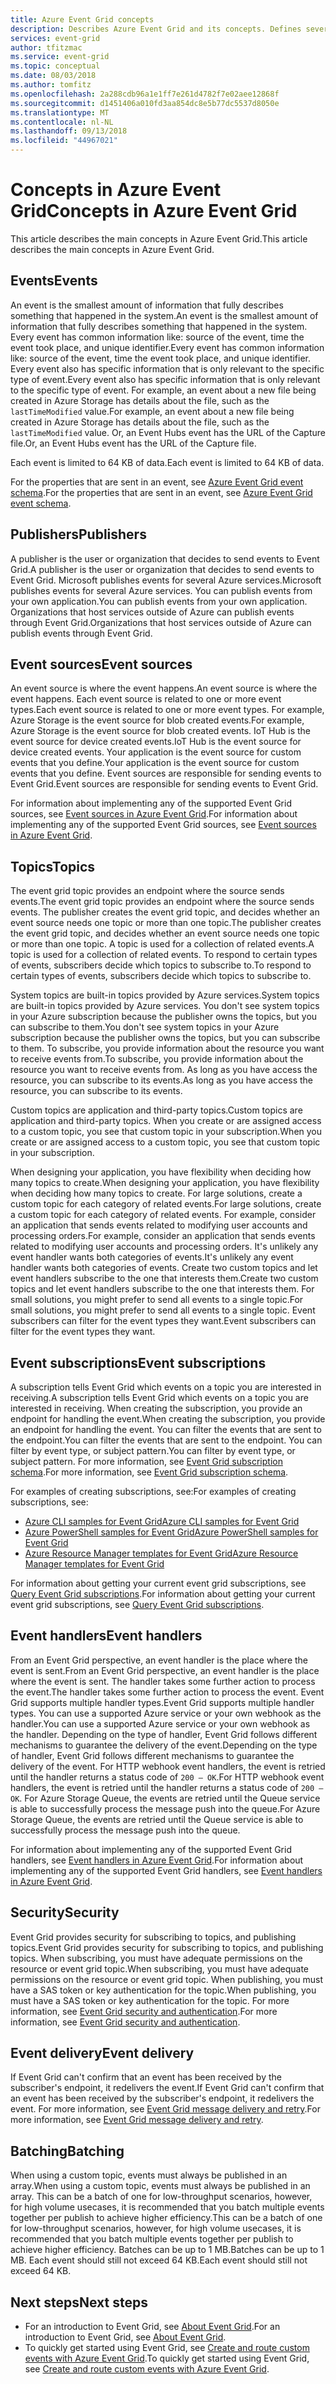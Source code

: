 ```yaml
---
title: Azure Event Grid concepts
description: Describes Azure Event Grid and its concepts. Defines several key components of Event Grid.
services: event-grid
author: tfitzmac
ms.service: event-grid
ms.topic: conceptual
ms.date: 08/03/2018
ms.author: tomfitz
ms.openlocfilehash: 2a288cdb96a1e1ff7e261d4782f7e02aee12868f
ms.sourcegitcommit: d1451406a010fd3aa854dc8e5b77dc5537d8050e
ms.translationtype: MT
ms.contentlocale: nl-NL
ms.lasthandoff: 09/13/2018
ms.locfileid: "44967021"
---
```

# <a name="concepts-in-azure-event-grid"></a><span data-ttu-id="9b5e3-104">Concepts in Azure Event Grid</span><span class="sxs-lookup"><span data-stu-id="9b5e3-104">Concepts in Azure Event Grid</span></span>

<span data-ttu-id="9b5e3-105">This article describes the main concepts in Azure Event Grid.</span><span class="sxs-lookup"><span data-stu-id="9b5e3-105">This article describes the main concepts in Azure Event Grid.</span></span>

## <a name="events"></a><span data-ttu-id="9b5e3-106">Events</span><span class="sxs-lookup"><span data-stu-id="9b5e3-106">Events</span></span>

<span data-ttu-id="9b5e3-107">An event is the smallest amount of information that fully describes something that happened in the system.</span><span class="sxs-lookup"><span data-stu-id="9b5e3-107">An event is the smallest amount of information that fully describes something that happened in the system.</span></span> <span data-ttu-id="9b5e3-108">Every event has common information like: source of the event, time the event took place, and unique identifier.</span><span class="sxs-lookup"><span data-stu-id="9b5e3-108">Every event has common information like: source of the event, time the event took place, and unique identifier.</span></span> <span data-ttu-id="9b5e3-109">Every event also has specific information that is only relevant to the specific type of event.</span><span class="sxs-lookup"><span data-stu-id="9b5e3-109">Every event also has specific information that is only relevant to the specific type of event.</span></span> <span data-ttu-id="9b5e3-110">For example, an event about a new file being created in Azure Storage has details about the file, such as the `lastTimeModified` value.</span><span class="sxs-lookup"><span data-stu-id="9b5e3-110">For example, an event about a new file being created in Azure Storage has details about the file, such as the `lastTimeModified` value.</span></span> <span data-ttu-id="9b5e3-111">Or, an Event Hubs event has the URL of the Capture file.</span><span class="sxs-lookup"><span data-stu-id="9b5e3-111">Or, an Event Hubs event has the URL of the Capture file.</span></span> 

<span data-ttu-id="9b5e3-112">Each event is limited to 64 KB of data.</span><span class="sxs-lookup"><span data-stu-id="9b5e3-112">Each event is limited to 64 KB of data.</span></span>

<span data-ttu-id="9b5e3-113">For the properties that are sent in an event, see [Azure Event Grid event schema](event-schema.md).</span><span class="sxs-lookup"><span data-stu-id="9b5e3-113">For the properties that are sent in an event, see [Azure Event Grid event schema](event-schema.md).</span></span>

## <a name="publishers"></a><span data-ttu-id="9b5e3-114">Publishers</span><span class="sxs-lookup"><span data-stu-id="9b5e3-114">Publishers</span></span>

<span data-ttu-id="9b5e3-115">A publisher is the user or organization that decides to send events to Event Grid.</span><span class="sxs-lookup"><span data-stu-id="9b5e3-115">A publisher is the user or organization that decides to send events to Event Grid.</span></span> <span data-ttu-id="9b5e3-116">Microsoft publishes events for several Azure services.</span><span class="sxs-lookup"><span data-stu-id="9b5e3-116">Microsoft publishes events for several Azure services.</span></span> <span data-ttu-id="9b5e3-117">You can publish events from your own application.</span><span class="sxs-lookup"><span data-stu-id="9b5e3-117">You can publish events from your own application.</span></span> <span data-ttu-id="9b5e3-118">Organizations that host services outside of Azure can publish events through Event Grid.</span><span class="sxs-lookup"><span data-stu-id="9b5e3-118">Organizations that host services outside of Azure can publish events through Event Grid.</span></span>

## <a name="event-sources"></a><span data-ttu-id="9b5e3-119">Event sources</span><span class="sxs-lookup"><span data-stu-id="9b5e3-119">Event sources</span></span>

<span data-ttu-id="9b5e3-120">An event source is where the event happens.</span><span class="sxs-lookup"><span data-stu-id="9b5e3-120">An event source is where the event happens.</span></span> <span data-ttu-id="9b5e3-121">Each event source is related to one or more event types.</span><span class="sxs-lookup"><span data-stu-id="9b5e3-121">Each event source is related to one or more event types.</span></span> <span data-ttu-id="9b5e3-122">For example, Azure Storage is the event source for blob created events.</span><span class="sxs-lookup"><span data-stu-id="9b5e3-122">For example, Azure Storage is the event source for blob created events.</span></span> <span data-ttu-id="9b5e3-123">IoT Hub is the event source for device created events.</span><span class="sxs-lookup"><span data-stu-id="9b5e3-123">IoT Hub is the event source for device created events.</span></span> <span data-ttu-id="9b5e3-124">Your application is the event source for custom events that you define.</span><span class="sxs-lookup"><span data-stu-id="9b5e3-124">Your application is the event source for custom events that you define.</span></span> <span data-ttu-id="9b5e3-125">Event sources are responsible for sending events to Event Grid.</span><span class="sxs-lookup"><span data-stu-id="9b5e3-125">Event sources are responsible for sending events to Event Grid.</span></span>

<span data-ttu-id="9b5e3-126">For information about implementing any of the supported Event Grid sources, see [Event sources in Azure Event Grid](event-sources.md).</span><span class="sxs-lookup"><span data-stu-id="9b5e3-126">For information about implementing any of the supported Event Grid sources, see [Event sources in Azure Event Grid](event-sources.md).</span></span>

## <a name="topics"></a><span data-ttu-id="9b5e3-127">Topics</span><span class="sxs-lookup"><span data-stu-id="9b5e3-127">Topics</span></span>

<span data-ttu-id="9b5e3-128">The event grid topic provides an endpoint where the source sends events.</span><span class="sxs-lookup"><span data-stu-id="9b5e3-128">The event grid topic provides an endpoint where the source sends events.</span></span> <span data-ttu-id="9b5e3-129">The publisher creates the event grid topic, and decides whether an event source needs one topic or more than one topic.</span><span class="sxs-lookup"><span data-stu-id="9b5e3-129">The publisher creates the event grid topic, and decides whether an event source needs one topic or more than one topic.</span></span> <span data-ttu-id="9b5e3-130">A topic is used for a collection of related events.</span><span class="sxs-lookup"><span data-stu-id="9b5e3-130">A topic is used for a collection of related events.</span></span> <span data-ttu-id="9b5e3-131">To respond to certain types of events, subscribers decide which topics to subscribe to.</span><span class="sxs-lookup"><span data-stu-id="9b5e3-131">To respond to certain types of events, subscribers decide which topics to subscribe to.</span></span>

<span data-ttu-id="9b5e3-132">System topics are built-in topics provided by Azure services.</span><span class="sxs-lookup"><span data-stu-id="9b5e3-132">System topics are built-in topics provided by Azure services.</span></span> <span data-ttu-id="9b5e3-133">You don't see system topics in your Azure subscription because the publisher owns the topics, but you can subscribe to them.</span><span class="sxs-lookup"><span data-stu-id="9b5e3-133">You don't see system topics in your Azure subscription because the publisher owns the topics, but you can subscribe to them.</span></span> <span data-ttu-id="9b5e3-134">To subscribe, you provide information about the resource you want to receive events from.</span><span class="sxs-lookup"><span data-stu-id="9b5e3-134">To subscribe, you provide information about the resource you want to receive events from.</span></span> <span data-ttu-id="9b5e3-135">As long as you have access the resource, you can subscribe to its events.</span><span class="sxs-lookup"><span data-stu-id="9b5e3-135">As long as you have access the resource, you can subscribe to its events.</span></span>

<span data-ttu-id="9b5e3-136">Custom topics are application and third-party topics.</span><span class="sxs-lookup"><span data-stu-id="9b5e3-136">Custom topics are application and third-party topics.</span></span> <span data-ttu-id="9b5e3-137">When you create or are assigned access to a custom topic, you see that custom topic in your subscription.</span><span class="sxs-lookup"><span data-stu-id="9b5e3-137">When you create or are assigned access to a custom topic, you see that custom topic in your subscription.</span></span>

<span data-ttu-id="9b5e3-138">When designing your application, you have flexibility when deciding how many topics to create.</span><span class="sxs-lookup"><span data-stu-id="9b5e3-138">When designing your application, you have flexibility when deciding how many topics to create.</span></span> <span data-ttu-id="9b5e3-139">For large solutions, create a custom topic for each category of related events.</span><span class="sxs-lookup"><span data-stu-id="9b5e3-139">For large solutions, create a custom topic for each category of related events.</span></span> <span data-ttu-id="9b5e3-140">For example, consider an application that sends events related to modifying user accounts and processing orders.</span><span class="sxs-lookup"><span data-stu-id="9b5e3-140">For example, consider an application that sends events related to modifying user accounts and processing orders.</span></span> <span data-ttu-id="9b5e3-141">It's unlikely any event handler wants both categories of events.</span><span class="sxs-lookup"><span data-stu-id="9b5e3-141">It's unlikely any event handler wants both categories of events.</span></span> <span data-ttu-id="9b5e3-142">Create two custom topics and let event handlers subscribe to the one that interests them.</span><span class="sxs-lookup"><span data-stu-id="9b5e3-142">Create two custom topics and let event handlers subscribe to the one that interests them.</span></span> <span data-ttu-id="9b5e3-143">For small solutions, you might prefer to send all events to a single topic.</span><span class="sxs-lookup"><span data-stu-id="9b5e3-143">For small solutions, you might prefer to send all events to a single topic.</span></span> <span data-ttu-id="9b5e3-144">Event subscribers can filter for the event types they want.</span><span class="sxs-lookup"><span data-stu-id="9b5e3-144">Event subscribers can filter for the event types they want.</span></span>

## <a name="event-subscriptions"></a><span data-ttu-id="9b5e3-145">Event subscriptions</span><span class="sxs-lookup"><span data-stu-id="9b5e3-145">Event subscriptions</span></span>

<span data-ttu-id="9b5e3-146">A subscription tells Event Grid which events on a topic you are interested in receiving.</span><span class="sxs-lookup"><span data-stu-id="9b5e3-146">A subscription tells Event Grid which events on a topic you are interested in receiving.</span></span> <span data-ttu-id="9b5e3-147">When creating the subscription, you provide an endpoint for handling the event.</span><span class="sxs-lookup"><span data-stu-id="9b5e3-147">When creating the subscription, you provide an endpoint for handling the event.</span></span> <span data-ttu-id="9b5e3-148">You can filter the events that are sent to the endpoint.</span><span class="sxs-lookup"><span data-stu-id="9b5e3-148">You can filter the events that are sent to the endpoint.</span></span> <span data-ttu-id="9b5e3-149">You can filter by event type, or subject pattern.</span><span class="sxs-lookup"><span data-stu-id="9b5e3-149">You can filter by event type, or subject pattern.</span></span> <span data-ttu-id="9b5e3-150">For more information, see [Event Grid subscription schema](subscription-creation-schema.md).</span><span class="sxs-lookup"><span data-stu-id="9b5e3-150">For more information, see [Event Grid subscription schema](subscription-creation-schema.md).</span></span>

<span data-ttu-id="9b5e3-151">For examples of creating subscriptions, see:</span><span class="sxs-lookup"><span data-stu-id="9b5e3-151">For examples of creating subscriptions, see:</span></span>

* [<span data-ttu-id="9b5e3-152">Azure CLI samples for Event Grid</span><span class="sxs-lookup"><span data-stu-id="9b5e3-152">Azure CLI samples for Event Grid</span></span>](cli-samples.md)
* [<span data-ttu-id="9b5e3-153">Azure PowerShell samples for Event Grid</span><span class="sxs-lookup"><span data-stu-id="9b5e3-153">Azure PowerShell samples for Event Grid</span></span>](powershell-samples.md)
* [<span data-ttu-id="9b5e3-154">Azure Resource Manager templates for Event Grid</span><span class="sxs-lookup"><span data-stu-id="9b5e3-154">Azure Resource Manager templates for Event Grid</span></span>](template-samples.md)

<span data-ttu-id="9b5e3-155">For information about getting your current event grid subscriptions, see [Query Event Grid subscriptions](query-event-subscriptions.md).</span><span class="sxs-lookup"><span data-stu-id="9b5e3-155">For information about getting your current event grid subscriptions, see [Query Event Grid subscriptions](query-event-subscriptions.md).</span></span>

## <a name="event-handlers"></a><span data-ttu-id="9b5e3-156">Event handlers</span><span class="sxs-lookup"><span data-stu-id="9b5e3-156">Event handlers</span></span>

<span data-ttu-id="9b5e3-157">From an Event Grid perspective, an event handler is the place where the event is sent.</span><span class="sxs-lookup"><span data-stu-id="9b5e3-157">From an Event Grid perspective, an event handler is the place where the event is sent.</span></span> <span data-ttu-id="9b5e3-158">The handler takes some further action to process the event.</span><span class="sxs-lookup"><span data-stu-id="9b5e3-158">The handler takes some further action to process the event.</span></span> <span data-ttu-id="9b5e3-159">Event Grid supports multiple handler types.</span><span class="sxs-lookup"><span data-stu-id="9b5e3-159">Event Grid supports multiple handler types.</span></span> <span data-ttu-id="9b5e3-160">You can use a supported Azure service or your own webhook as the handler.</span><span class="sxs-lookup"><span data-stu-id="9b5e3-160">You can use a supported Azure service or your own webhook as the handler.</span></span> <span data-ttu-id="9b5e3-161">Depending on the type of handler, Event Grid follows different mechanisms to guarantee the delivery of the event.</span><span class="sxs-lookup"><span data-stu-id="9b5e3-161">Depending on the type of handler, Event Grid follows different mechanisms to guarantee the delivery of the event.</span></span> <span data-ttu-id="9b5e3-162">For HTTP webhook event handlers, the event is retried until the handler returns a status code of `200 – OK`.</span><span class="sxs-lookup"><span data-stu-id="9b5e3-162">For HTTP webhook event handlers, the event is retried until the handler returns a status code of `200 – OK`.</span></span> <span data-ttu-id="9b5e3-163">For Azure Storage Queue, the events are retried until the Queue service is able to successfully process the message push into the queue.</span><span class="sxs-lookup"><span data-stu-id="9b5e3-163">For Azure Storage Queue, the events are retried until the Queue service is able to successfully process the message push into the queue.</span></span>

<span data-ttu-id="9b5e3-164">For information about implementing any of the supported Event Grid handlers, see [Event handlers in Azure Event Grid](event-handlers.md).</span><span class="sxs-lookup"><span data-stu-id="9b5e3-164">For information about implementing any of the supported Event Grid handlers, see [Event handlers in Azure Event Grid](event-handlers.md).</span></span>

## <a name="security"></a><span data-ttu-id="9b5e3-165">Security</span><span class="sxs-lookup"><span data-stu-id="9b5e3-165">Security</span></span>

<span data-ttu-id="9b5e3-166">Event Grid provides security for subscribing to topics, and publishing topics.</span><span class="sxs-lookup"><span data-stu-id="9b5e3-166">Event Grid provides security for subscribing to topics, and publishing topics.</span></span> <span data-ttu-id="9b5e3-167">When subscribing, you must have adequate permissions on the resource or event grid topic.</span><span class="sxs-lookup"><span data-stu-id="9b5e3-167">When subscribing, you must have adequate permissions on the resource or event grid topic.</span></span> <span data-ttu-id="9b5e3-168">When publishing, you must have a SAS token or key authentication for the topic.</span><span class="sxs-lookup"><span data-stu-id="9b5e3-168">When publishing, you must have a SAS token or key authentication for the topic.</span></span> <span data-ttu-id="9b5e3-169">For more information, see [Event Grid security and authentication](security-authentication.md).</span><span class="sxs-lookup"><span data-stu-id="9b5e3-169">For more information, see [Event Grid security and authentication](security-authentication.md).</span></span>

## <a name="event-delivery"></a><span data-ttu-id="9b5e3-170">Event delivery</span><span class="sxs-lookup"><span data-stu-id="9b5e3-170">Event delivery</span></span>

<span data-ttu-id="9b5e3-171">If Event Grid can't confirm that an event has been received by the subscriber's endpoint, it redelivers the event.</span><span class="sxs-lookup"><span data-stu-id="9b5e3-171">If Event Grid can't confirm that an event has been received by the subscriber's endpoint, it redelivers the event.</span></span> <span data-ttu-id="9b5e3-172">For more information, see [Event Grid message delivery and retry](delivery-and-retry.md).</span><span class="sxs-lookup"><span data-stu-id="9b5e3-172">For more information, see [Event Grid message delivery and retry](delivery-and-retry.md).</span></span>

## <a name="batching"></a><span data-ttu-id="9b5e3-173">Batching</span><span class="sxs-lookup"><span data-stu-id="9b5e3-173">Batching</span></span>

<span data-ttu-id="9b5e3-174">When using a custom topic, events must always be published in an array.</span><span class="sxs-lookup"><span data-stu-id="9b5e3-174">When using a custom topic, events must always be published in an array.</span></span> <span data-ttu-id="9b5e3-175">This can be a batch of one for low-throughput scenarios, however, for high volume usecases, it is recommended that you batch multiple events together per publish to achieve higher efficiency.</span><span class="sxs-lookup"><span data-stu-id="9b5e3-175">This can be a batch of one for low-throughput scenarios, however, for high volume usecases, it is recommended that you batch multiple events together per publish to achieve higher efficiency.</span></span> <span data-ttu-id="9b5e3-176">Batches can be up to 1 MB.</span><span class="sxs-lookup"><span data-stu-id="9b5e3-176">Batches can be up to 1 MB.</span></span> <span data-ttu-id="9b5e3-177">Each event should still not exceed 64 KB.</span><span class="sxs-lookup"><span data-stu-id="9b5e3-177">Each event should still not exceed 64 KB.</span></span>

## <a name="next-steps"></a><span data-ttu-id="9b5e3-178">Next steps</span><span class="sxs-lookup"><span data-stu-id="9b5e3-178">Next steps</span></span>

* <span data-ttu-id="9b5e3-179">For an introduction to Event Grid, see [About Event Grid](overview.md).</span><span class="sxs-lookup"><span data-stu-id="9b5e3-179">For an introduction to Event Grid, see [About Event Grid](overview.md).</span></span>
* <span data-ttu-id="9b5e3-180">To quickly get started using Event Grid, see [Create and route custom events with Azure Event Grid](custom-event-quickstart.md).</span><span class="sxs-lookup"><span data-stu-id="9b5e3-180">To quickly get started using Event Grid, see [Create and route custom events with Azure Event Grid](custom-event-quickstart.md).</span></span>

